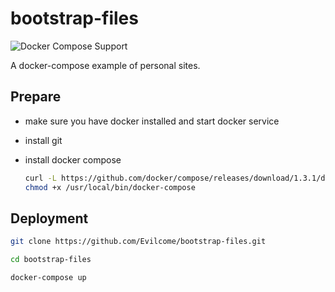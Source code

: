 # bootstrap-files
![Docker Compose Support](https://img.shields.io/badge/docker--compose-powered-brightgreen.svg)

A docker-compose example of personal sites.

## Prepare
- make sure you have docker installed and start docker service
- install git
- install docker compose
	
	```sh
	curl -L https://github.com/docker/compose/releases/download/1.3.1/docker-compose-`uname -s`-`uname -m` > /usr/local/bin/docker-compose
	chmod +x /usr/local/bin/docker-compose
	```

## Deployment
```sh
git clone https://github.com/Evilcome/bootstrap-files.git
```
```sh
cd bootstrap-files
```
```sh
docker-compose up
```
